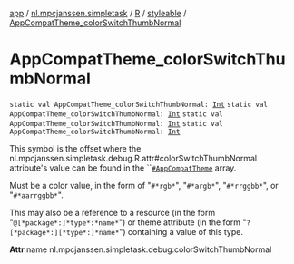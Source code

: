[app](../../../index.md) / [nl.mpcjanssen.simpletask](../../index.md) / [R](../index.md) / [styleable](index.md) / [AppCompatTheme_colorSwitchThumbNormal](.)

# AppCompatTheme_colorSwitchThumbNormal

`static val AppCompatTheme_colorSwitchThumbNormal: `[`Int`](https://kotlinlang.org/api/latest/jvm/stdlib/kotlin/-int/index.html)
`static val AppCompatTheme_colorSwitchThumbNormal: `[`Int`](https://kotlinlang.org/api/latest/jvm/stdlib/kotlin/-int/index.html)
`static val AppCompatTheme_colorSwitchThumbNormal: `[`Int`](https://kotlinlang.org/api/latest/jvm/stdlib/kotlin/-int/index.html)
`static val AppCompatTheme_colorSwitchThumbNormal: `[`Int`](https://kotlinlang.org/api/latest/jvm/stdlib/kotlin/-int/index.html)

This symbol is the offset where the nl.mpcjanssen.simpletask.debug.R.attr#colorSwitchThumbNormal attribute's value can be found in the ``[`#AppCompatTheme`](-app-compat-theme.md) array.

Must be a color value, in the form of "`#*rgb*`", "`#*argb*`", "`#*rrggbb*`", or "`#*aarrggbb*`".

This may also be a reference to a resource (in the form "`@[*package*:]*type*:*name*`") or theme attribute (in the form "`?[*package*:][*type*:]*name*`") containing a value of this type.

**Attr**
name nl.mpcjanssen.simpletask.debug:colorSwitchThumbNormal

